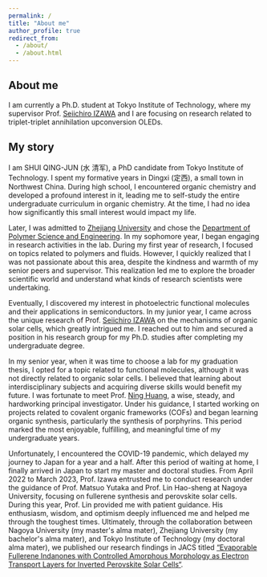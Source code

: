 ```yaml
---
permalink: /
title: "About me"
author_profile: true
redirect_from: 
  - /about/
  - /about.html
---
```


## About me

I am currently a Ph.D. student at Tokyo Institute of Technology, where my supervisor Prof. [Seiichiro IZAWA](https://scholar.google.co.jp/citations?hl=ja&user=nB983kcAAAAJ&view_op=list_works&sortby=pubdate) and I are focusing on research related to triplet-triplet annihilation upconversion OLEDs.

## My story

I am SHUI QING-JUN (水 清军), a PhD candidate from Tokyo Institute of Technology.
I spent my formative years in Dingxi (定西), a small town in Northwest China. During high school, I encountered organic chemistry and developed a profound interest in it, leading me to self-study the entire undergraduate curriculum in organic chemistry. At the time, I had no idea how significantly this small interest would impact my life.

Later, I was admitted to [Zhejiang University](https://www.zju.edu.cn/) and chose the [Department of Polymer Science and Engineering](http://tac.polymer.zju.edu.cn/english/). In my sophomore year, I began engaging in research activities in the lab. During my first year of research, I focused on topics related to polymers and fluids. However, I quickly realized that I was not passionate about this area, despite the kindness and warmth of my senior peers and supervisor. This realization led me to explore the broader scientific world and understand what kinds of research scientists were undertaking.

Eventually, I discovered my interest in photoelectric functional molecules and their applications in semiconductors. In my junior year, I came across the unique research of Prof. [Seiichiro IZAWA](https://scholar.google.co.jp/citations?hl=ja&user=nB983kcAAAAJ&view_op=list_works&sortby=pubdate) on the mechanisms of organic solar cells, which greatly intrigued me. I reached out to him and secured a position in his research group for my Ph.D. studies after completing my undergraduate degree.

In my senior year, when it was time to choose a lab for my graduation thesis, I opted for a topic related to functional molecules, although it was not directly related to organic solar cells. I believed that learning about interdisciplinary subjects and acquiring diverse skills would benefit my future. I was fortunate to meet Prof. [Ning Huang](http://tac.polymer.zju.edu.cn/osl/redir.php?catalog_id=282&object_id=18199), a wise, steady, and hardworking principal investigator. Under his guidance, I started working on projects related to covalent organic frameworks (COFs) and began learning organic synthesis, particularly the synthesis of porphyrins. This period marked the most enjoyable, fulfilling, and meaningful time of my undergraduate years.

Unfortunately, I encountered the COVID-19 pandemic, which delayed my journey to Japan for a year and a half. After this period of waiting at home, I finally arrived in Japan to start my master and doctoral studies. From April 2022 to March 2023, Prof. Izawa entrusted me to conduct research under the guidance of Prof. Matsuo Yutaka and Prof. Lin Hao-sheng at Nagoya University, focusing on fullerene synthesis and perovskite solar cells. During this year, Prof. Lin provided me with patient guidance. His enthusiasm, wisdom, and optimism deeply influenced me and helped me through the toughest times. Ultimately, through the collaboration between Nagoya University (my master's alma mater), Zhejiang University (my bachelor's alma mater), and Tokyo Institute of Technology (my doctoral alma mater), we published our research findings in JACS titled [“Evaporable Fullerene Indanones with Controlled Amorphous Morphology as Electron Transport Layers for Inverted Perovskite Solar Cells“](https://pubs.acs.org/doi/10.1021/jacs.3c07192).






